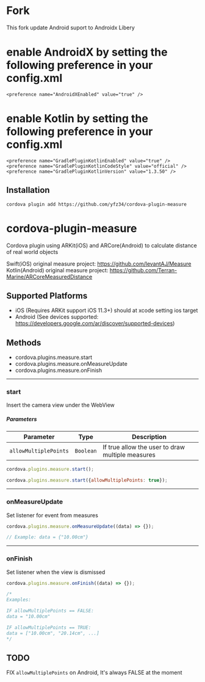 # Fork
This fork update Android suport to Androidx Libery

# enable AndroidX by setting the following preference in your config.xml
    <preference name="AndroidXEnabled" value="true" />
    
# enable Kotlin by setting the following preference in your config.xml
    <preference name="GradlePluginKotlinEnabled" value="true" />
    <preference name="GradlePluginKotlinCodeStyle" value="official" />
    <preference name="GradlePluginKotlinVersion" value="1.3.50" />

## Installation
    cordova plugin add https://github.com/yfz34/cordova-plugin-measure

# cordova-plugin-measure

Cordova plugin using ARKit(iOS) and ARCore(Android) to calculate distance of real world objects

Swift(iOS) original measure project: https://github.com/levantAJ/Measure
Kotlin(Android) original measure project: https://github.com/Terran-Marine/ARCoreMeasuredDistance

## Supported Platforms

- iOS (Requires ARKit support iOS 11.3+) should at xcode setting ios target
- Android (See devices supported: https://developers.google.com/ar/discover/supported-devices)

## Methods
- cordova.plugins.measure.start
- cordova.plugins.measure.onMeasureUpdate
- cordova.plugins.measure.onFinish

----

### start
Insert the camera view under the WebView

##### Parameters

| Parameter        | Type       | Description                                |
| ---------------- | ---------- | ------------------------------------------ |
| `allowMultiplePoints`      | `Boolean` | If true allow the user to draw multiple measures |

```js
cordova.plugins.measure.start();

cordova.plugins.measure.start({allowMultiplePoints: true});
```

----

### onMeasureUpdate

Set listener for event from measures

```js
cordova.plugins.measure.onMeasureUpdate((data) => {});

// Example: data = {"10.00cm"}
```

----

### onFinish

Set listener when the view is dismissed

```js
cordova.plugins.measure.onFinish((data) => {});

/*
Examples:

IF allowMultiplePoints == FALSE:
data = "10.00cm"

IF allowMultiplePoints == TRUE:
data = ["10.00cm", "20.14cm", ...]
*/
```

## TODO
FIX `allowMultiplePoints` on Android, It's always FALSE at the moment

